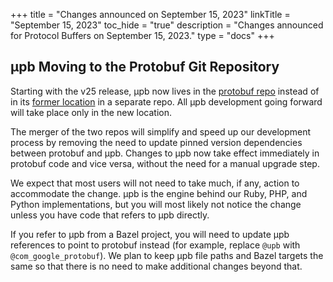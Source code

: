 +++
title = "Changes announced on September 15, 2023"
linkTitle = "September 15, 2023"
toc_hide = "true"
description = "Changes announced for Protocol Buffers on September 15, 2023."
type = "docs"
+++

## μpb Moving to the Protobuf Git Repository

Starting with the v25 release, μpb now lives in the
[protobuf repo](https://github.com/protocolbuffers/protobuf) instead
of in its [former location](https://github.com/protocolbuffers/upb)
in a separate repo. All μpb development going forward will take place only in
the new location.

The merger of the two repos will simplify and speed up our development process
by removing the need to update pinned version dependencies between protobuf and
μpb. Changes to μpb now take effect immediately in protobuf code and vice versa,
without the need for a manual upgrade step.

We expect that most users will not need to take much, if any, action to
accommodate the change. μpb is the engine behind our Ruby, PHP, and Python
implementations, but you will most likely not notice the change unless you have
code that refers to μpb directly.

If you refer to μpb from a Bazel project, you will need to update μpb references
to point to protobuf instead (for example, replace `@upb` with
`@com_google_protobuf`). We plan to keep μpb file paths and Bazel targets the
same so that there is no need to make additional changes beyond that.
